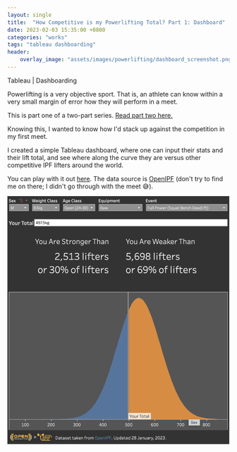 ```yaml
---
layout: single
title:  "How Competitive is my Powerlifting Total? Part 1: Dashboard"
date: 2023-02-03 15:35:00 +0800
categories: "works"
tags: "tableau dashboarding"
header:
    overlay_image: "assets/images/powerlifting/dashboard_screenshot.png"
---
```


Tableau \| Dashboarding

Powerlifting is a very objective sport. That is, an athlete can know within a very small margin of error how they will perform in a meet.

This is part one of a two-part series. [Read part two here.](https://miguelsingian.github.io/works/2023/12/10/powerlifting_2.html)

Knowing this, I wanted to know how I'd stack up against the competition in my first meet.

I created a simple Tableau dashboard, where one can input their stats and their lift total, and see where along the curve they are versus other competitive IPF lifters around the world.

You can play with it out [here](https://public.tableau.com/app/profile/miguel.singian/viz/HowCompetitiveismyPowerliftingTotalMVP/Dashboard). The data source is [OpenIPF](https://www.openipf.org/) (don't try to find me on there; I didn't go through with the meet 😅).

![A screenshot of the dashboard](/assets/images/powerlifting/dashboard_screenshot.png)